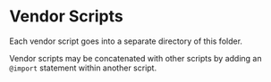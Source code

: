 # Vendor Scripts

Each vendor script goes into a separate directory of this folder.

Vendor scripts may be concatenated with other scripts by adding an `@import` statement within another script.
